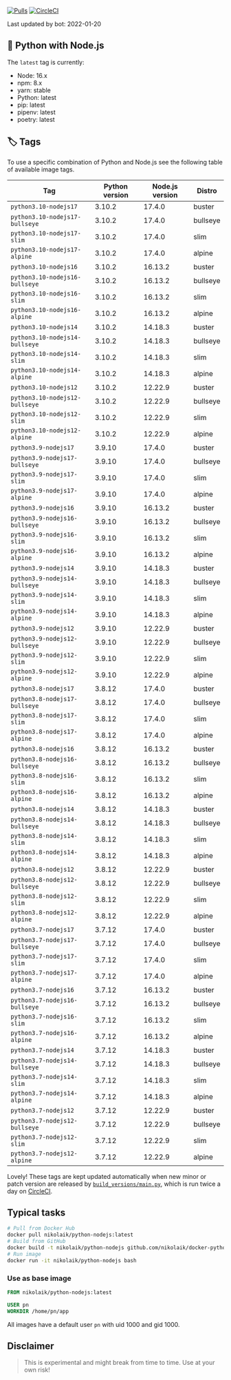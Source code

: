 [![Pulls](https://img.shields.io/docker/pulls/nikolaik/python-nodejs.svg?style=flat-square)](https://hub.docker.com/r/nikolaik/python-nodejs/)
[![CircleCI](https://img.shields.io/circleci/project/github/nikolaik/docker-python-nodejs.svg?style=flat-square)](https://circleci.com/gh/nikolaik/docker-python-nodejs)

Last updated by bot: 2022-01-20

## 🐳 Python with Node.js 
The `latest` tag is currently:

- Node: 16.x
- npm: 8.x
- yarn: stable
- Python: latest
- pip: latest
- pipenv: latest
- poetry: latest

## 🏷 Tags
To use a specific combination of Python and Node.js see the following table of available image tags.

Tag | Python version | Node.js version | Distro
--- | --- | --- | ---
`python3.10-nodejs17` | 3.10.2 | 17.4.0 | buster
`python3.10-nodejs17-bullseye` | 3.10.2 | 17.4.0 | bullseye
`python3.10-nodejs17-slim` | 3.10.2 | 17.4.0 | slim
`python3.10-nodejs17-alpine` | 3.10.2 | 17.4.0 | alpine
`python3.10-nodejs16` | 3.10.2 | 16.13.2 | buster
`python3.10-nodejs16-bullseye` | 3.10.2 | 16.13.2 | bullseye
`python3.10-nodejs16-slim` | 3.10.2 | 16.13.2 | slim
`python3.10-nodejs16-alpine` | 3.10.2 | 16.13.2 | alpine
`python3.10-nodejs14` | 3.10.2 | 14.18.3 | buster
`python3.10-nodejs14-bullseye` | 3.10.2 | 14.18.3 | bullseye
`python3.10-nodejs14-slim` | 3.10.2 | 14.18.3 | slim
`python3.10-nodejs14-alpine` | 3.10.2 | 14.18.3 | alpine
`python3.10-nodejs12` | 3.10.2 | 12.22.9 | buster
`python3.10-nodejs12-bullseye` | 3.10.2 | 12.22.9 | bullseye
`python3.10-nodejs12-slim` | 3.10.2 | 12.22.9 | slim
`python3.10-nodejs12-alpine` | 3.10.2 | 12.22.9 | alpine
`python3.9-nodejs17` | 3.9.10 | 17.4.0 | buster
`python3.9-nodejs17-bullseye` | 3.9.10 | 17.4.0 | bullseye
`python3.9-nodejs17-slim` | 3.9.10 | 17.4.0 | slim
`python3.9-nodejs17-alpine` | 3.9.10 | 17.4.0 | alpine
`python3.9-nodejs16` | 3.9.10 | 16.13.2 | buster
`python3.9-nodejs16-bullseye` | 3.9.10 | 16.13.2 | bullseye
`python3.9-nodejs16-slim` | 3.9.10 | 16.13.2 | slim
`python3.9-nodejs16-alpine` | 3.9.10 | 16.13.2 | alpine
`python3.9-nodejs14` | 3.9.10 | 14.18.3 | buster
`python3.9-nodejs14-bullseye` | 3.9.10 | 14.18.3 | bullseye
`python3.9-nodejs14-slim` | 3.9.10 | 14.18.3 | slim
`python3.9-nodejs14-alpine` | 3.9.10 | 14.18.3 | alpine
`python3.9-nodejs12` | 3.9.10 | 12.22.9 | buster
`python3.9-nodejs12-bullseye` | 3.9.10 | 12.22.9 | bullseye
`python3.9-nodejs12-slim` | 3.9.10 | 12.22.9 | slim
`python3.9-nodejs12-alpine` | 3.9.10 | 12.22.9 | alpine
`python3.8-nodejs17` | 3.8.12 | 17.4.0 | buster
`python3.8-nodejs17-bullseye` | 3.8.12 | 17.4.0 | bullseye
`python3.8-nodejs17-slim` | 3.8.12 | 17.4.0 | slim
`python3.8-nodejs17-alpine` | 3.8.12 | 17.4.0 | alpine
`python3.8-nodejs16` | 3.8.12 | 16.13.2 | buster
`python3.8-nodejs16-bullseye` | 3.8.12 | 16.13.2 | bullseye
`python3.8-nodejs16-slim` | 3.8.12 | 16.13.2 | slim
`python3.8-nodejs16-alpine` | 3.8.12 | 16.13.2 | alpine
`python3.8-nodejs14` | 3.8.12 | 14.18.3 | buster
`python3.8-nodejs14-bullseye` | 3.8.12 | 14.18.3 | bullseye
`python3.8-nodejs14-slim` | 3.8.12 | 14.18.3 | slim
`python3.8-nodejs14-alpine` | 3.8.12 | 14.18.3 | alpine
`python3.8-nodejs12` | 3.8.12 | 12.22.9 | buster
`python3.8-nodejs12-bullseye` | 3.8.12 | 12.22.9 | bullseye
`python3.8-nodejs12-slim` | 3.8.12 | 12.22.9 | slim
`python3.8-nodejs12-alpine` | 3.8.12 | 12.22.9 | alpine
`python3.7-nodejs17` | 3.7.12 | 17.4.0 | buster
`python3.7-nodejs17-bullseye` | 3.7.12 | 17.4.0 | bullseye
`python3.7-nodejs17-slim` | 3.7.12 | 17.4.0 | slim
`python3.7-nodejs17-alpine` | 3.7.12 | 17.4.0 | alpine
`python3.7-nodejs16` | 3.7.12 | 16.13.2 | buster
`python3.7-nodejs16-bullseye` | 3.7.12 | 16.13.2 | bullseye
`python3.7-nodejs16-slim` | 3.7.12 | 16.13.2 | slim
`python3.7-nodejs16-alpine` | 3.7.12 | 16.13.2 | alpine
`python3.7-nodejs14` | 3.7.12 | 14.18.3 | buster
`python3.7-nodejs14-bullseye` | 3.7.12 | 14.18.3 | bullseye
`python3.7-nodejs14-slim` | 3.7.12 | 14.18.3 | slim
`python3.7-nodejs14-alpine` | 3.7.12 | 14.18.3 | alpine
`python3.7-nodejs12` | 3.7.12 | 12.22.9 | buster
`python3.7-nodejs12-bullseye` | 3.7.12 | 12.22.9 | bullseye
`python3.7-nodejs12-slim` | 3.7.12 | 12.22.9 | slim
`python3.7-nodejs12-alpine` | 3.7.12 | 12.22.9 | alpine

Lovely! These tags are kept updated automatically when new minor or patch version are released by [`build_versions/main.py`](./build_versions/main.py), which is run twice a day on [CircleCI](https://circleci.com/gh/nikolaik/docker-python-nodejs).

## Typical tasks
```bash
# Pull from Docker Hub
docker pull nikolaik/python-nodejs:latest
# Build from GitHub
docker build -t nikolaik/python-nodejs github.com/nikolaik/docker-python-nodejs
# Run image
docker run -it nikolaik/python-nodejs bash
```

### Use as base image
```Dockerfile
FROM nikolaik/python-nodejs:latest

USER pn
WORKDIR /home/pn/app
```

All images have a default user `pn` with uid 1000 and gid 1000.

## Disclaimer
> This is experimental and might break from time to time. Use at your own risk!
